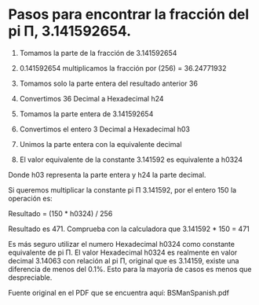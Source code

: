 # Pasos para encontrar la fracción del pi Π, 3.141592654.

1. Tomamos la parte de la fracción de 3.141592654

2. 0.141592654 multiplicamos la fracción por (256) = 36.24771932

3. Tomamos solo la parte entera del resultado anterior 36

4. Convertimos 36 Decimal a Hexadecimal h24

5. Tomamos la parte entera de 3.141592654

6. Convertimos el entero 3 Decimal a Hexadecimal h03

7. Unimos la parte entera con la equivalente decimal

8. El valor equivalente de la constante 3.141592 es equivalente a h0324

Donde h03 representa la parte entera y h24 la parte decimal.

Si queremos multiplicar la constante pi Π 3.141592, por el entero 150 la operación es:

Resultado = (150 * h0324) / 256

Resultado es 471. Comprueba con la calculadora que 3.141592 * 150 = 471

Es más seguro utilizar el numero Hexadecimal h0324 como constante equivalente de pi Π. El valor Hexadecimal h0324 es realmente en valor decimal 3.14063 con relación al pi Π, original que es 3.14159, existe una diferencia de menos del 0.1%. Esto para la mayoría de casos es menos que despreciable.


Fuente original en el PDF que se encuentra aquí: BSManSpanish.pdf
